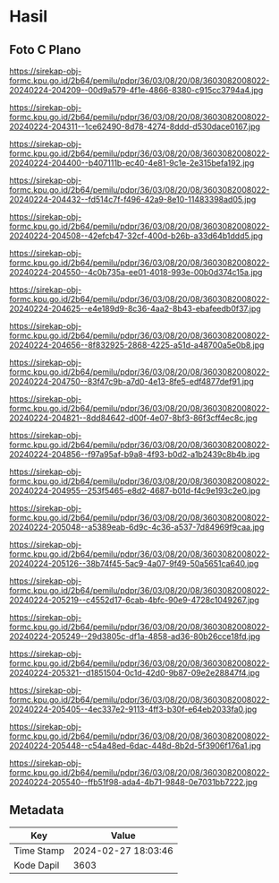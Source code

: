 # Hasil

## Foto C Plano

https://sirekap-obj-formc.kpu.go.id/2b64/pemilu/pdpr/36/03/08/20/08/3603082008022-20240224-204209--00d9a579-4f1e-4866-8380-c915cc3794a4.jpg

https://sirekap-obj-formc.kpu.go.id/2b64/pemilu/pdpr/36/03/08/20/08/3603082008022-20240224-204311--1ce62490-8d78-4274-8ddd-d530dace0167.jpg

https://sirekap-obj-formc.kpu.go.id/2b64/pemilu/pdpr/36/03/08/20/08/3603082008022-20240224-204400--b407111b-ec40-4e81-9c1e-2e315befa192.jpg

https://sirekap-obj-formc.kpu.go.id/2b64/pemilu/pdpr/36/03/08/20/08/3603082008022-20240224-204432--fd514c7f-f496-42a9-8e10-11483398ad05.jpg

https://sirekap-obj-formc.kpu.go.id/2b64/pemilu/pdpr/36/03/08/20/08/3603082008022-20240224-204508--42efcb47-32cf-400d-b26b-a33d64b1ddd5.jpg

https://sirekap-obj-formc.kpu.go.id/2b64/pemilu/pdpr/36/03/08/20/08/3603082008022-20240224-204550--4c0b735a-ee01-4018-993e-00b0d374c15a.jpg

https://sirekap-obj-formc.kpu.go.id/2b64/pemilu/pdpr/36/03/08/20/08/3603082008022-20240224-204625--e4e189d9-8c36-4aa2-8b43-ebafeedb0f37.jpg

https://sirekap-obj-formc.kpu.go.id/2b64/pemilu/pdpr/36/03/08/20/08/3603082008022-20240224-204656--8f832925-2868-4225-a51d-a48700a5e0b8.jpg

https://sirekap-obj-formc.kpu.go.id/2b64/pemilu/pdpr/36/03/08/20/08/3603082008022-20240224-204750--83f47c9b-a7d0-4e13-8fe5-edf4877def91.jpg

https://sirekap-obj-formc.kpu.go.id/2b64/pemilu/pdpr/36/03/08/20/08/3603082008022-20240224-204821--8dd84642-d00f-4e07-8bf3-86f3cff4ec8c.jpg

https://sirekap-obj-formc.kpu.go.id/2b64/pemilu/pdpr/36/03/08/20/08/3603082008022-20240224-204856--f97a95af-b9a8-4f93-b0d2-a1b2439c8b4b.jpg

https://sirekap-obj-formc.kpu.go.id/2b64/pemilu/pdpr/36/03/08/20/08/3603082008022-20240224-204955--253f5465-e8d2-4687-b01d-f4c9e193c2e0.jpg

https://sirekap-obj-formc.kpu.go.id/2b64/pemilu/pdpr/36/03/08/20/08/3603082008022-20240224-205048--a5389eab-6d9c-4c36-a537-7d84969f9caa.jpg

https://sirekap-obj-formc.kpu.go.id/2b64/pemilu/pdpr/36/03/08/20/08/3603082008022-20240224-205126--38b74f45-5ac9-4a07-9f49-50a5651ca640.jpg

https://sirekap-obj-formc.kpu.go.id/2b64/pemilu/pdpr/36/03/08/20/08/3603082008022-20240224-205219--c4552d17-6cab-4bfc-90e9-4728c1049267.jpg

https://sirekap-obj-formc.kpu.go.id/2b64/pemilu/pdpr/36/03/08/20/08/3603082008022-20240224-205249--29d3805c-df1a-4858-ad36-80b26cce18fd.jpg

https://sirekap-obj-formc.kpu.go.id/2b64/pemilu/pdpr/36/03/08/20/08/3603082008022-20240224-205321--d1851504-0c1d-42d0-9b87-09e2e28847f4.jpg

https://sirekap-obj-formc.kpu.go.id/2b64/pemilu/pdpr/36/03/08/20/08/3603082008022-20240224-205405--4ec337e2-9113-4ff3-b30f-e64eb2033fa0.jpg

https://sirekap-obj-formc.kpu.go.id/2b64/pemilu/pdpr/36/03/08/20/08/3603082008022-20240224-205448--c54a48ed-6dac-448d-8b2d-5f3906f176a1.jpg

https://sirekap-obj-formc.kpu.go.id/2b64/pemilu/pdpr/36/03/08/20/08/3603082008022-20240224-205540--ffb51f98-ada4-4b71-9848-0e7031bb7222.jpg


## Metadata

| Key        | Value               |
| ---------- | ------------------- |
| Time Stamp | 2024-02-27 18:03:46 |
| Kode Dapil | 3603                |



